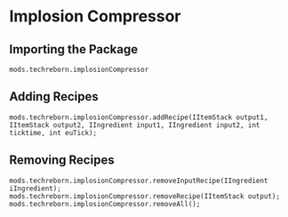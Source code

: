 # Implosion Compressor

## Importing the Package
`mods.techreborn.implosionCompressor`

## Adding Recipes
```zenscript
mods.techreborn.implosionCompressor.addRecipe(IItemStack output1, IItemStack output2, IIngredient input1, IIngredient input2, int ticktime, int euTick);
```

## Removing Recipes
```zenscript
mods.techreborn.implosionCompressor.removeInputRecipe(IIngredient iIngredient);
mods.techreborn.implosionCompressor.removeRecipe(IItemStack output);
mods.techreborn.implosionCompressor.removeAll();
```